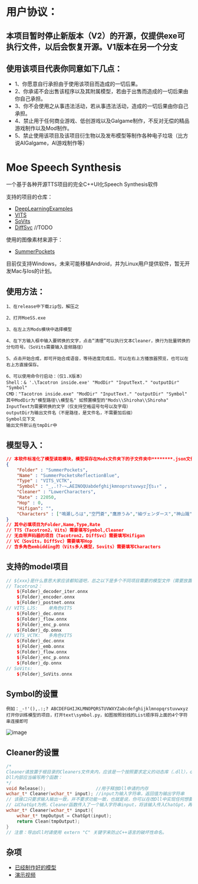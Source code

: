 # 用户协议：
## 本项目暂时停止新版本（V2）的开源，仅提供exe可执行文件，以后会恢复开源。V1版本在另一个分支

## 使用该项目代表你同意如下几点：
- 1、你愿意自行承担由于使用该项目而造成的一切后果。
- 2、你承诺不会出售该程序以及其附属模型，若由于出售而造成的一切后果由你自己承担。
- 3、你不会使用之从事违法活动，若从事违法活动，造成的一切后果由你自己承担。
- 4、禁止用于任何商业游戏、低创游戏以及Galgame制作，不反对无偿的精品游戏制作以及Mod制作。
- 5、禁止使用该项目及该项目衍生物以及发布模型等制作各种电子垃圾（比方说AIGalgame，AI游戏制作等）

# Moe Speech Synthesis
一个基于各种开源TTS项目的完全C++UI化Speech Synthesis软件

支持的项目的仓库：
- [DeepLearningExamples](https://github.com/NVIDIA/DeepLearningExamples)
- [VITS](https://github.com/jaywalnut310/vits)
- [SoVits](https://github.com/innnky/so-vits-svc/tree/32k)
- [DiffSvc](https://github.com/prophesier/diff-SVC)  //TODO

使用的图像素材来源于：
- [SummerPockets](http://key.visualarts.gr.jp/summer/)

目前仅支持Windows，未来可能移植Android，并为Linux用户提供软件，暂无开发Mac与Ios的计划。

## 使用方法：
    1、在release中下载zip包，解压之

    2、打开MoeSS.exe

    3、在左上方Mods模块中选择模型

    4、在下方输入框中输入要转换的文字，点击“清理”可以执行文本Cleaner，换行为批量转换的分句符号。（SoVits需要输入音频路径）

    5、点击开始合成，即可开始合成语音，等待进度完成后，可以在右上方播放器预览，也可以在右上方直接保存。

    6、可以使用命令行启动：（仅1.X版本）
    Shell：& '.\Tacotron inside.exe' "ModDir" "InputText." "outputDir" "Symbol"
    CMD："Tacotron inside.exe" "ModDir" "InputText." "outputDir" "Symbol"
    其中ModDir为"模型路径\\模型名" 如预置模型的"Mods\\Shiroha\\Shiroha"
    InputText为需要转换的文字（仅支持空格逗号句号以及字母）
    outputDir为输出文件名（不是路径，是文件名，不需要加后缀）
    Symbol见下文
    输出文件默认在tmpDir中

## 模型导入：
```json
// 本软件标准化了模型读取模块，模型保存在Mods文件夹下的子文件夹中********.json文件用于声明模型路径以及其显示名称，以我的模型为例（SummerPockets.json）
{
    "Folder" : "SummerPockets",
    "Name" : "SummerPocketsReflectionBlue",
    "Type" : "VITS_VCTK",
    "Symbol" : "_,.!?-~…AEINOQUabdefghijkmnoprstuvwyzʃʧʦ↓↑" ,
    "Cleaner" : "LowerCharacters",
    "Rate" : 22050,
    "Hop" : 0,
    "Hifigan": "",
    "Characters" : ["鳴瀬しろは","空門蒼","鷹原うみ","紬ヴェンダース","神山識","水織静久","野村美希","久島鴎","岬鏡子"]
}
// 其中必填项目为Folder,Name,Type,Rate
// TTS（Tacotron2，Vits）需要填写Symbol,Cleaner
// 无自带声码器的项目（Tacotron2，DiffSvc）需要填写Hifigan
// VC（Sovits，DiffSvc）需要填写Hop
// 含多角色embidding的（Vits多人模型，Sovits）需要填写Characters
```

## 支持的model项目
```cxx 
// ${xxx}是什么意思大家应该都知道吧，总之以下是多个不同项目需要的模型文件（需要放置在对应的模型文件夹下）。
// Tacotron2：
    ${Folder}_decoder_iter.onnx
    ${Folder}_encoder.onnx
    ${Folder}_postnet.onnx
// VITS_LJS:    单角色VITS
    ${Folder}_dec.onnx
    ${Folder}_flow.onnx
    ${Folder}_enc_p.onnx
    ${Folder}_dp.onnx 
// VITS_VCTK:   多角色VITS
    ${Folder}_dec.onnx
    ${Folder}_emb.onnx
    ${Folder}_flow.onnx
    ${Folder}_enc_p.onnx
    ${Folder}_dp.onnx
// SoVits:
    ${Folder}_SoVits.onnx
```
## Symbol的设置
    例如：_-!'(),.:;? ABCDEFGHIJKLMNOPQRSTUVWXYZabcdefghijklmnopqrstuvwxyz
    打开你训练模型的项目，打开text\symbol.py，如图按照划线的List顺序将上面的4个字符串连接即可
![image](https://user-images.githubusercontent.com/40709280/183290732-dcb93323-1061-431b-aafa-c285a3ec5e82.png)


## Cleaner的设置
```cxx
/*
Cleaner请放置于根目录的Cleaners文件夹内，应该是一个按照要求定义的动态库（.dll），dll应当命名为Cleaner名，其中定义的第二个函数（Cleaner）函数的函数名也应当为Cleaner名，Cleaner名即为模型定义Json文件中Cleaner一栏填写的内容。
Dll内部应当编写两个函数：
*/
void Release();                   //用于释放Dll申请的内存
wchar_t* Cleaner(wchar_t* input); //input为输入字符串，返回值为输出字符串
// 该接口只要求输入输出一致，并不要求功能一致，也就是说，你可以在改Dll中实现任何想要的功能，比方说ChatGpt，机器翻译等等。
// 以ChatGpt为例，Cleaner函数传入了一个输入字符串input，将该输入传入ChatGpt，再将ChatGpt的输出传入Cleaner，最后返回输出。
wchar_t* Cleaner(wchar_t* input){
    wchar_t* tmpOutput = ChatGpt(input);
    return Clean(tmpOutput);
}
// 注意：导出dll时请使用 extern "C" 关键字来防止C++语言的破坏性命名。
```

## 杂项
- [已经制作好的模型](https://github.com/FujiwaraShirakana/ShirakanaTTSMods)
- [演示视频](https://www.bilibili.com/video/BV1bD4y1V7zu)

